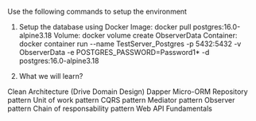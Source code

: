 Use the following commands to setup the environment

1. Setup the database using Docker
Image: docker pull postgres:16.0-alpine3.18
Volume: docker volume create ObserverData
Container: docker container run --name TestServer_Postgres -p 5432:5432 -v ObserverData -e POSTGRES_PASSWORD=Password1* -d postgres:16.0-alpine3.18

2. What we will learn?

Clean Architecture (Drive Domain Design)
Dapper Micro-ORM
Repository pattern
Unit of work pattern
CQRS pattern
Mediator pattern
Observer pattern
Chain of responsability pattern
Web API Fundamentals
